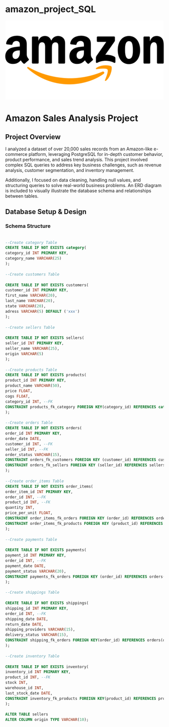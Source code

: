 # amazon_project_SQL
![Amazon Logo](https://github.com/floxareland/amazon_project_SQL/blob/main/amazon-6536326_1280.webp)

# **Amazon Sales Analysis Project**

## **Project Overview**

I analyzed a dataset of over 20,000 sales records from an Amazon-like e-commerce platform, leveraging PostgreSQL for in-depth customer behavior, product performance, and sales trend analysis. This project involved complex SQL queries to address key business challenges, such as revenue analysis, customer segmentation, and inventory management.  

Additionally, I focused on data cleaning, handling null values, and structuring queries to solve real-world business problems. An ERD diagram is included to visually illustrate the database schema and relationships between tables.

## **Database Setup & Design**

### **Schema Structure**

```sql

--Create category Table
CREATE TABLE IF NOT EXISTS category(
category_id INT PRIMARY KEY,
category_name VARCHAR(25)
);

--Create customers Table

CREATE TABLE IF NOT EXISTS customers(
customer_id INT PRIMARY KEY,
first_name VARCHAR(20),
last_name VARCHAR(20),
state VARCHAR(20),
adress VARCHAR(5) DEFAULT ('xxx')
);

--Create sellers Table

CREATE TABLE IF NOT EXISTS sellers(
seller_id INT PRIMARY KEY,
seller_name VARCHAR(25),
origin VARCHAR(5)
);

--Create products Table
CREATE TABLE IF NOT EXISTS products(
product_id INT PRIMARY KEY,
product_name VARCHAR(50),
price FLOAT,
cogs FLOAT,
category_id INT, --FK	
CONSTRAINT products_fk_category FOREIGN KEY(category_id) REFERENCES category(category_id)
);

--Create orders Table
CREATE TABLE IF NOT EXISTS orders(
order_id INT PRIMARY KEY,
order_date DATE,
customer_id INT, --FK
seller_id INT, --FK
order_status VARCHAR(15),
CONSTRAINT orders_fk_customers FOREIGN KEY (customer_id) REFERENCES customers(customer_id),
CONSTRAINT orders_fk_sellers FOREIGN KEY (seller_id) REFERENCES sellers(seller_id)
);

--Create order_items Table
CREATE TABLE IF NOT EXISTS order_items(
order_item_id INT PRIMARY KEY,
order_id INT, --FK
product_id INT, --FK
quantity INT,
price_per_unit FLOAT,
CONSTRAINT order_items_fk_orders FOREIGN KEY (order_id) REFERENCES orders(order_id),
CONSTRAINT order_items_fk_products FOREIGN KEY (product_id) REFERENCES products(product_id)
);

--Create payments Table

CREATE TABLE IF NOT EXISTS payments(
payment_id INT PRIMARY KEY,
order_id INT, --FK
payment_date DATE,
payment_status VARCHAR(20),
CONSTRAINT payments_fk_orders FOREIGN KEY (order_id) REFERENCES orders(order_id)
);

--Create shippings Table

CREATE TABLE IF NOT EXISTS shippings(
shipping_id INT PRIMARY KEY,
order_id INT, --FK
shipping_date DATE,
return_date DATE,
shipping_providers VARCHAR(15),
delivery_status VARCHAR(15),
CONSTRAINT shipping_fk_orders FOREIGN KEY(order_id) REFERENCES orders(order_id)
);

--Create inventory Table

CREATE TABLE IF NOT EXISTS inventory(
inventory_id INT PRIMARY KEY,
product_id INT, --FK
stock INT,
warehouse_id INT, 
last_stock_date DATE,
CONSTRAINT inventory_fk_products FOREIGN KEY(product_id) REFERENCES products(product_id)
);

ALTER TABLE sellers
ALTER COLUMN origin TYPE VARCHAR(10);
```
